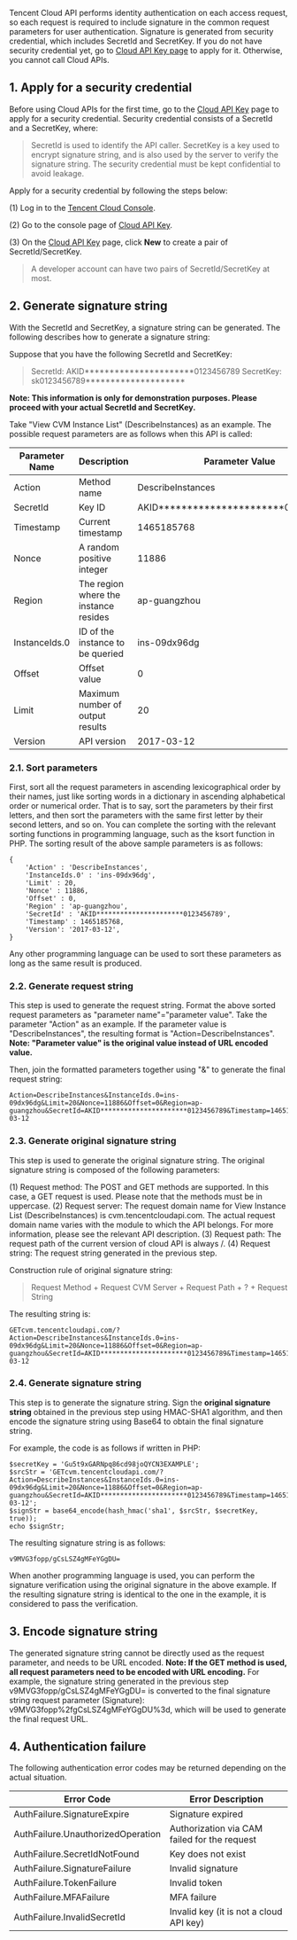 Tencent Cloud API performs identity authentication on each access request, so each request is required to include signature in the common request parameters for user authentication.
Signature is generated from security credential, which includes SecretId and SecretKey. If you do not have security credential yet, go to [Cloud API Key page](https://console.cloud.tencent.com/capi) to apply for it. Otherwise, you cannot call Cloud APIs.

## 1. Apply for a security credential
Before using Cloud APIs for the first time, go to the [Cloud API Key](https://console.cloud.tencent.com/capi) page to apply for a security credential.
Security credential consists of a SecretId and a SecretKey, where:
> SecretId is used to identify the API caller.
> SecretKey is a key used to encrypt signature string, and is also used by the server to verify the signature string.
> The security credential must be kept confidential to avoid leakage.

Apply for a security credential by following the steps below:

(1) Log in to the [Tencent Cloud Console](https://console.cloud.tencent.com/).

(2) Go to the console page of [Cloud API Key](https://console.cloud.tencent.com/capi).

(3) On the [Cloud API Key](https://console.cloud.tencent.com/capi) page, click **New** to create a pair of SecretId/SecretKey.

> A developer account can have two pairs of SecretId/SecretKey at most.



## 2. Generate signature string

With the SecretId and SecretKey, a signature string can be generated. The following describes how to generate a signature string:

Suppose that you have the following SecretId and SecretKey:
>  SecretId: AKID**********************0123456789
>  SecretKey: sk0123456789********************

**Note: This information is only for demonstration purposes. Please proceed with your actual SecretId and SecretKey.**

Take "View CVM Instance List" (DescribeInstances) as an example. The possible request parameters are as follows when this API is called:

| Parameter Name | Description | Parameter Value |
| ------------- | -------------- | ------------------------------------ |
| Action | Method name | DescribeInstances |
| SecretId | Key ID | AKID**********************0123456789 |
| Timestamp | Current timestamp | 1465185768 |
| Nonce | A random positive integer | 11886 |
| Region | The region where the instance resides | ap-guangzhou |
| InstanceIds.0 | ID of the instance to be queried | ins-09dx96dg |
| Offset | Offset value | 0 |
| Limit | Maximum number of output results | 20 |
| Version | API version | 2017-03-12 |


### 2.1. Sort parameters

First, sort all the request parameters in ascending lexicographical order by their names, just like sorting words in a dictionary in ascending alphabetical order or numerical order. That is to say, sort the parameters by their first letters, and then sort the parameters with the same first letter by their second letters, and so on. You can complete the sorting with the relevant sorting functions in programming language, such as the ksort function in PHP. The sorting result of the above sample parameters is as follows:

```
{
    'Action' : 'DescribeInstances',
    'InstanceIds.0' : 'ins-09dx96dg',
    'Limit' : 20,
    'Nonce' : 11886,
    'Offset' : 0,
    'Region' : 'ap-guangzhou',
    'SecretId' : 'AKID**********************0123456789',
    'Timestamp' : 1465185768,
    'Version': '2017-03-12',
}
```
Any other programming language can be used to sort these parameters as long as the same result is produced.

### 2.2. Generate request string

This step is used to generate the request string.
Format the above sorted request parameters as "parameter name"="parameter value". Take the parameter "Action" as an example. If the parameter value is "DescribeInstances", the resulting format is "Action=DescribeInstances".
**Note: "Parameter value" is the original value instead of URL encoded value.**

Then, join the formatted parameters together using "&" to generate the final request string:

```
Action=DescribeInstances&InstanceIds.0=ins-09dx96dg&Limit=20&Nonce=11886&Offset=0&Region=ap-guangzhou&SecretId=AKID**********************0123456789&Timestamp=1465185768&Version=2017-03-12
```

### 2.3. Generate original signature string
This step is used to generate the original signature string.
The original signature string is composed of the following parameters:

(1) Request method: The POST and GET methods are supported. In this case, a GET request is used. Please note that the methods must be in uppercase.
(2) Request server: The request domain name for View Instance List (DescribeInstances) is cvm.tencentcloudapi.com. The actual request domain name varies with the module to which the API belongs. For more information, please see the relevant API description.
(3) Request path: The request path of the current version of cloud API is always /.
(4) Request string: The request string generated in the previous step.

Construction rule of original signature string:
> Request Method + Request CVM Server + Request Path + ? + Request String

The resulting string is:

```
GETcvm.tencentcloudapi.com/?Action=DescribeInstances&InstanceIds.0=ins-09dx96dg&Limit=20&Nonce=11886&Offset=0&Region=ap-guangzhou&SecretId=AKID**********************0123456789&Timestamp=1465185768&Version=2017-03-12
```

### 2.4. Generate signature string
This step is to generate the signature string.
Sign the **original signature string** obtained in the previous step using HMAC-SHA1 algorithm, and then encode the signature string using Base64 to obtain the final signature string.

For example, the code is as follows if written in PHP:

```
$secretKey = 'Gu5t9xGARNpq86cd98joQYCN3EXAMPLE';
$srcStr = 'GETcvm.tencentcloudapi.com/?Action=DescribeInstances&InstanceIds.0=ins-09dx96dg&Limit=20&Nonce=11886&Offset=0&Region=ap-guangzhou&SecretId=AKID**********************0123456789&Timestamp=1465185768&Version=2017-03-12';
$signStr = base64_encode(hash_hmac('sha1', $srcStr, $secretKey, true));
echo $signStr;
```

The resulting signature string is as follows:

```
v9MVG3fopp/gCsLSZ4gMFeYGgDU=
```

When another programming language is used, you can perform the signature verification using the original signature in the above example. If the resulting signature string is identical to the one in the example, it is considered to pass the verification.

## 3. Encode signature string
The generated signature string cannot be directly used as the request parameter, and needs to be URL encoded.
**Note: If the GET method is used, all request parameters need to be encoded with URL encoding.**
For example, the signature string generated in the previous step v9MVG3fopp/gCsLSZ4gMFeYGgDU= is converted to the final signature string request parameter (Signature): v9MVG3fopp%2fgCsLSZ4gMFeYGgDU%3d, which will be used to generate the final request URL.

## 4. Authentication failure
The following authentication error codes may be returned depending on the actual situation.

| Error Code | Error Description |
| --------------------------------- | ------------------------------- |
| AuthFailure.SignatureExpire | Signature expired |
| AuthFailure.UnauthorizedOperation | Authorization via CAM failed for the request |
| AuthFailure.SecretIdNotFound | Key does not exist |
| AuthFailure.SignatureFailure | Invalid signature |
| AuthFailure.TokenFailure | Invalid token |
| AuthFailure.MFAFailure | MFA failure |
| AuthFailure.InvalidSecretId | Invalid key (it is not a cloud API key) |

